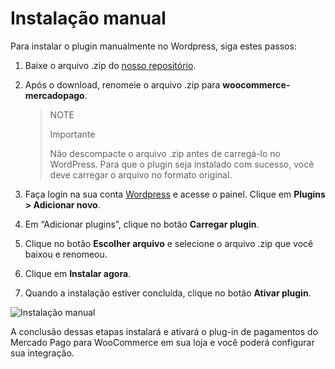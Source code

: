 # Instalação manual

Para instalar o plugin manualmente no Wordpress, siga estes passos:

1. Baixe o arquivo .zip do [nosso repositório](https://github.com/mercadopago/cart-woocommerce/archive/master.zip).
2. Após o download, renomeie o arquivo .zip para **woocommerce-mercadopago**.

    > NOTE
    >
    > Importante
    >
    > Não descompacte o arquivo .zip antes de carregá-lo no WordPress. Para que o plugin seja instalado com sucesso, você deve carregar o arquivo no formato original.
    
3. Faça login na sua conta [Wordpress](https://wordpress.com/) e acesse o painel. Clique em **Plugins > Adicionar novo**.
4. Em “Adicionar plugins”, clique no botão **Carregar plugin**.
5. Clique no botão **Escolher arquivo** e selecione o arquivo .zip que você baixou e renomeou.
6. Clique em **Instalar agora**.
7. Quando a instalação estiver concluída, clique no botão **Ativar plugin**.

![Instalação manual](/images/woocomerce/pt_envio_manual.gif)

A conclusão dessas etapas instalará e ativará o plug-in de pagamentos do Mercado Pago para WooCommerce em sua loja e você poderá configurar sua integração.

